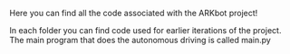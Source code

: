 Here you can find all the code associated with the ARKbot project!

In each folder you can find code used for earlier iterations of the project. The main program that does the autonomous driving is called main.py
